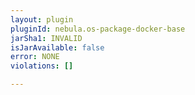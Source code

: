 ```yaml
---
layout: plugin
pluginId: nebula.os-package-docker-base
jarSha1: INVALID
isJarAvailable: false
error: NONE
violations: []

---
```

